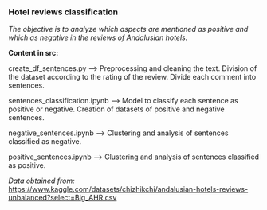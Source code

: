 ### **Hotel reviews classification**

_The objective is to analyze which aspects are mentioned as positive and which as negative in the reviews of Andalusian hotels._

**Content in src:**

create_df_sentences.py --> Preprocessing and cleaning the text. Division of the dataset according to the rating of the review. Divide each comment into sentences.

sentences_classification.ipynb --> Model to classify each sentence as positive or negative. Creation of datasets of positive and negative sentences.

negative_sentences.ipynb --> Clustering and analysis of sentences classified as negative.

positive_sentences.ipynb --> Clustering and analysis of sentences classified as positive.

*Data obtained from:*
https://www.kaggle.com/datasets/chizhikchi/andalusian-hotels-reviews-unbalanced?select=Big_AHR.csv
